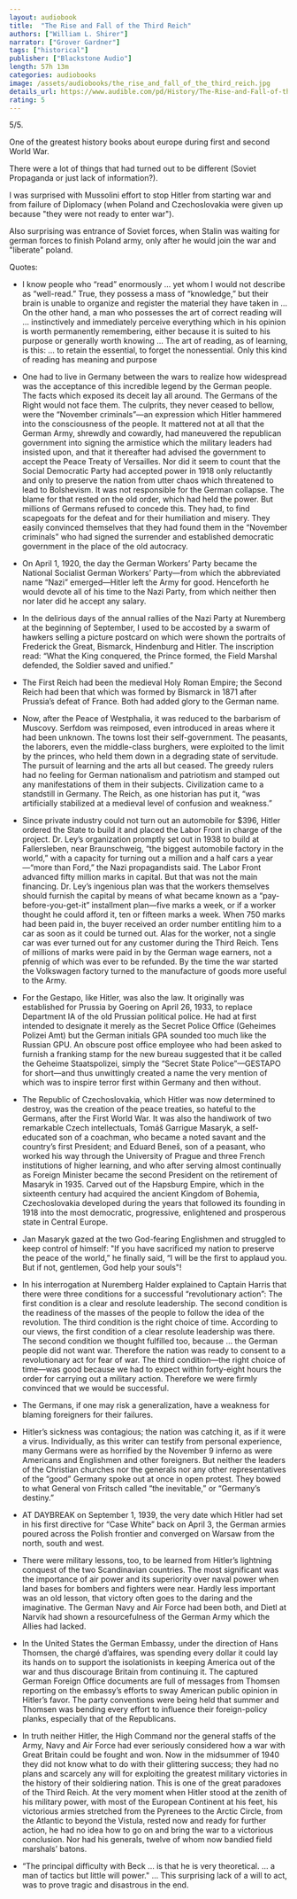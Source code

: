 ```yaml
---
layout: audiobook
title:  "The Rise and Fall of the Third Reich"
authors: ["William L. Shirer"]
narrator: ["Grover Gardner"]
tags: ["historical"]
publisher: ["Blackstone Audio"]
length: 57h 13m
categories: audiobooks
image: /assets/audiobooks/the_rise_and_fall_of_the_third_reich.jpg
details_url: https://www.audible.com/pd/History/The-Rise-and-Fall-of-the-Third-Reich-Audiobook/B003VWJAPA
rating: 5
---
```


5/5.

One of the greatest history books about europe during first and second World War.

There were a lot of things that had turned out to be different (Soviet Propaganda or just lack of information?).

I was surprised with Mussolini effort to stop Hitler from starting war and from failure of Diplomacy (when Poland and Czechoslovakia were given up because "they were not ready to enter war").

Also surprising was entrance of Soviet forces, when Stalin was waiting for german forces to finish Poland army, only after he would join the war and "liberate" poland.

Quotes:

* I know people who “read” enormously … yet whom I would not describe as “well-read.” True, they possess a mass of “knowledge,” but their brain is unable to organize and register the material they have taken in … On the other hand, a man who possesses the art of correct reading will … instinctively and immediately perceive everything which in his opinion is worth permanently remembering, either because it is suited to his purpose or generally worth knowing … The art of reading, as of learning, is this: … to retain the essential, to forget the nonessential. Only this kind of reading has meaning and purpose

* One had to live in Germany between the wars to realize how widespread was the acceptance of this incredible legend by the German people. The facts which exposed its deceit lay all around. The Germans of the Right would not face them. The culprits, they never ceased to bellow, were the “November criminals”—an expression which Hitler hammered into the consciousness of the people. It mattered not at all that the German Army, shrewdly and cowardly, had maneuvered the republican government into signing the armistice which the military leaders had insisted upon, and that it thereafter had advised the government to accept the Peace Treaty of Versailles. Nor did it seem to count that the Social Democratic Party had accepted power in 1918 only reluctantly and only to preserve the nation from utter chaos which threatened to lead to Bolshevism. It was not responsible for the German collapse. The blame for that rested on the old order, which had held the power. But millions of Germans refused to concede this. They had, to find scapegoats for the defeat and for their humiliation and misery. They easily convinced themselves that they had found them in the “November criminals” who had signed the surrender and established democratic government in the place of the old autocracy.

* On April 1, 1920, the day the German Workers’ Party became the National Socialist German Workers’ Party—from which the abbreviated name “Nazi” emerged—Hitler left the Army for good. Henceforth he would devote all of his time to the Nazi Party, from which neither then nor later did he accept any salary.

* In the delirious days of the annual rallies of the Nazi Party at Nuremberg at the beginning of September, I used to be accosted by a swarm of hawkers selling a picture postcard on which were shown the portraits of Frederick the Great, Bismarck, Hindenburg and Hitler. The inscription read: “What the King conquered, the Prince formed, the Field Marshal defended, the Soldier saved and unified.”

* The First Reich had been the medieval Holy Roman Empire; the Second Reich had been that which was formed by Bismarck in 1871 after Prussia’s defeat of France. Both had added glory to the German name. 

* Now, after the Peace of Westphalia, it was reduced to the barbarism of Muscovy. Serfdom was reimposed, even introduced in areas where it had been unknown. The towns lost their self-government. The peasants, the laborers, even the middle-class burghers, were exploited to the limit by the princes, who held them down in a degrading state of servitude. The pursuit of learning and the arts all but ceased. The greedy rulers had no feeling for German nationalism and patriotism and stamped out any manifestations of them in their subjects. Civilization came to a standstill in Germany. The Reich, as one historian has put it, “was artificially stabilized at a medieval level of confusion and weakness.”

* Since private industry could not turn out an automobile for $396, Hitler ordered the State to build it and placed the Labor Front in charge of the project. Dr. Ley’s organization promptly set out in 1938 to build at Fallersleben, near Braunschweig, “the biggest automobile factory in the world,” with a capacity for turning out a million and a half cars a year—“more than Ford,” the Nazi propagandists said. The Labor Front advanced fifty million marks in capital. But that was not the main financing. Dr. Ley’s ingenious plan was that the workers themselves should furnish the capital by means of what became known as a “pay-before-you-get-it” installment plan—five marks a week, or if a worker thought he could afford it, ten or fifteen marks a week. When 750 marks had been paid in, the buyer received an order number entitling him to a car as soon as it could be turned out. Alas for the worker, not a single car was ever turned out for any customer during the Third Reich. Tens of millions of marks were paid in by the German wage earners, not a pfennig of which was ever to be refunded. By the time the war started the Volkswagen factory turned to the manufacture of goods more useful to the Army.

* For the Gestapo, like Hitler, was also the law. It originally was established for Prussia by Goering on April 26, 1933, to replace Department IA of the old Prussian political police. He had at first intended to designate it merely as the Secret Police Office (Geheimes Polizei Amt) but the German initials GPA sounded too much like the Russian GPU. An obscure post office employee who had been asked to furnish a franking stamp for the new bureau suggested that it be called the Geheime Staatspolizei, simply the “Secret State Police”—GESTAPO for short—and thus unwittingly created a name the very mention of which was to inspire terror first within Germany and then without.

* The Republic of Czechoslovakia, which Hitler was now determined to destroy, was the creation of the peace treaties, so hateful to the Germans, after the First World War. It was also the handiwork of two remarkable Czech intellectuals, Tomáš Garrigue Masaryk, a self-educated son of a coachman, who became a noted savant and the country’s first President; and Eduard Beneš, son of a peasant, who worked his way through the University of Prague and three French institutions of higher learning, and who after serving almost continually as Foreign Minister became the second President on the retirement of Masaryk in 1935. Carved out of the Hapsburg Empire, which in the sixteenth century had acquired the ancient Kingdom of Bohemia, Czechoslovakia developed during the years that followed its founding in 1918 into the most democratic, progressive, enlightened and prosperous state in Central Europe.

* Jan Masaryk gazed at the two God-fearing Englishmen and struggled to keep control of himself: "If you have sacrificed my nation to preserve the peace of the world,” he finally said, “I will be the first to applaud you. But if not, gentlemen, God help your souls"!

* In his interrogation at Nuremberg Halder explained to Captain Harris that there were three conditions for a successful “revolutionary action”: The first condition is a clear and resolute leadership. The second condition is the readiness of the masses of the people to follow the idea of the revolution. The third condition is the right choice of time. According to our views, the first condition of a clear resolute leadership was there. The second condition we thought fulfilled too, because … the German people did not want war. Therefore the nation was ready to consent to a revolutionary act for fear of war. The third condition—the right choice of time—was good because we had to expect within forty-eight hours the order for carrying out a military action. Therefore we were firmly convinced that we would be successful.

* The Germans, if one may risk a generalization, have a weakness for blaming foreigners for their failures. 

* Hitler’s sickness was contagious; the nation was catching it, as if it were a virus. Individually, as this writer can testify from personal experience, many Germans were as horrified by the November 9 inferno as were Americans and Englishmen and other foreigners. But neither the leaders of the Christian churches nor the generals nor any other representatives of the “good” Germany spoke out at once in open protest. They bowed to what General von Fritsch called “the inevitable,” or “Germany’s destiny.”

* AT DAYBREAK on September 1, 1939, the very date which Hitler had set in his first directive for “Case White” back on April 3, the German armies poured across the Polish frontier and converged on Warsaw from the north, south and west.

* There were military lessons, too, to be learned from Hitler’s lightning conquest of the two Scandinavian countries. The most significant was the importance of air power and its superiority over naval power when land bases for bombers and fighters were near. Hardly less important was an old lesson, that victory often goes to the daring and the imaginative. The German Navy and Air Force had been both, and Dietl at Narvik had shown a resourcefulness of the German Army which the Allies had lacked.

* In the United States the German Embassy, under the direction of Hans Thomsen, the chargé d’affaires, was spending every dollar it could lay its hands on to support the isolationists in keeping America out of the war and thus discourage Britain from continuing it. The captured German Foreign Office documents are full of messages from Thomsen reporting on the embassy’s efforts to sway American public opinion in Hitler’s favor. The party conventions were being held that summer and Thomsen was bending every effort to influence their foreign-policy planks, especially that of the Republicans.

* In truth neither Hitler, the High Command nor the general staffs of the Army, Navy and Air Force had ever seriously considered how a war with Great Britain could be fought and won. Now in the midsummer of 1940 they did not know what to do with their glittering success; they had no plans and scarcely any will for exploiting the greatest military victories in the history of their soldiering nation. This is one of the great paradoxes of the Third Reich. At the very moment when Hitler stood at the zenith of his military power, with most of the European Continent at his feet, his victorious armies stretched from the Pyrenees to the Arctic Circle, from the Atlantic to beyond the Vistula, rested now and ready for further action, he had no idea how to go on and bring the war to a victorious conclusion. Nor had his generals, twelve of whom now bandied field marshals’ batons.

* “The principal difficulty with Beck ... is that he is very theoretical. ... a man of tactics but little will power." ... This surprising lack of a will to act, was to prove tragic and disastrous in the end.